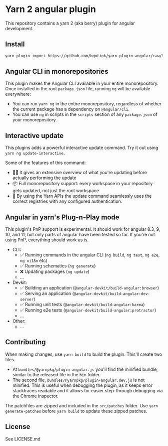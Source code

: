 # Yarn 2 angular plugin

This repository contains a yarn 2 (aka berry) plugin for angular development.

## Install

```bash
yarn plugin import https://github.com/bgotink/yarn-plugin-angular/raw/latest/bin/%40yarnpkg/plugin-angular.js
```

## Angular CLI in monorepositories

This plugin makes the Angular CLI available in your entire monorepository.
Once installed in the root `package.json` file, running `ng` will be available everywhere:

- You can run `yarn ng` in the entire monorepository, regardless of whether the current package has a dependency on `@angular/cli`.
- You can use `ng` in scripts in the `scripts` section of any `package.json` of your monorepository.

## Interactive update

This plugins adds a powerful interactive update command. Try it out using `yarn ng update-interactive`.

Some of the features of this command:

- 🙆‍♂️ It gives an extensive overview of what you're updating before actually performing the update
- 📦 Full monorepository support: every workspace in your repository gets updated, not just the root workspace
- 📝 By using the Yarn APIs the update command seamlessly uses the correct registries with any configured authentication.

## Angular in yarn's Plug-n-Play mode

This plugin's PnP support is experimental. It should work for angular 8.3, 9, 10, and 11, but only parts of angular have been tested so far.
If you're not using PnP, everything should work as is.

- CLI:
  - ✅ Running commands in the angular CLI (`ng build`, `ng test`, `ng e2e`, `ng xi18n` etc)
  - ✅ Running schematics (`ng generate`)
  - ❌ Updating packages (`ng update`)
  - &hellip;
- Devkit:
  - ✅ Building an application (`@angular-devkit/build-angular:browser`)
  - ✅ Serving an application (`@angular-devkit/build-angular:dev-server`)
  - ✅ Running unit tests (`@angular-devkit/build-angular:karma`)
  - ✅ Running e2e tests (`@angular-devkit/build-angular:protractor`)
  - &hellip;
- Other:
  - &hellip;

## Contributing

When making changes, use `yarn build` to build the plugin. This'll create two
files.

- At `bundles/@yarnpkg/plugin-angular.js` you'll find the minified bundle, similar to the released file in the `bin` folder.
- The second file, `bundles/@yarnpkg/plugin-angular.dev.js` is not minified. This is useful when debugging the plugin, as it keeps error stacktraces readable and it allows for easier step-through debugging via the Chrome inspector.

The patchfiles are zipped and included in the `src/patches` folder. Use `yarn generate-patches` before `yarn build` to update these zipped patches.

## License

See LICENSE.md
